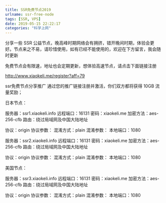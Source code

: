 ```yaml
---
title: SSR免费节点2019
urlname: ssr-free-node
tags: [SSR, VPS]
date: 2019-05-15 22:22:17
categories: "科学上网"
---
```


分享一些 SSR 公益节点，晚高峰时期网络会有拥挤，错开晚间时期，体验会更好。节点来之不易，请珍惜使用，如有已经不能使用的，欢迎在下方留言，我会随时更新

 

免费节点会有限速，地址也会定期更新，想体验高速节点，请点击下面链接注册

 http://www.xiaokeli.me/register?aff=79

ssr免费节点分享推广 通过您的推广链接注册并激活，你们双方都将获得 10GB 流量奖励；
 

 

日本节点：

服务器：ssr1.xiaokeli.info
远程端口：16131
密码：xiaokeli.me
加密方法：aes-256-cfb
路由：绕过局域网及中国大陆地址

协议：origin
协议参数：
混淆方式：plain
混淆参数：
本地端口：1080

 

服务器：ssr2.xiaokeli.info
远程端口：16131
密码：xiaokeli.me
加密方法：aes-256-cfb
路由：绕过局域网及中国大陆地址

协议：origin
协议参数：
混淆方式：plain
混淆参数：
本地端口：1080

 

美国节点：

服务器：ssr3.xiaokeli.info
远程端口：16131
密码：xiaokeli.me
加密方法：aes-256-cfb
路由：绕过局域网及中国大陆地址

协议：origin
协议参数：
混淆方式：plain
混淆参数：
本地端口：1080
